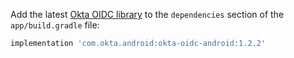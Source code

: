 Add the latest [Okta OIDC library](https://github.com/okta/okta-oidc-android) to the `dependencies` section of the `app/build.gradle` file:

```gradle
implementation 'com.okta.android:okta-oidc-android:1.2.2'
```